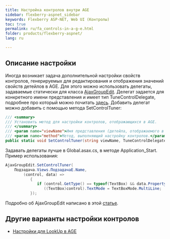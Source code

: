 ```yaml
---
title: Настройка контролов внутри AGE
sidebar: flexberry-aspnet_sidebar
keywords: Flexberry ASP-NET, Web UI (Контролы)
toc: true
permalink: ru/fa_controls-in-a-g-e.html
folder: products/flexberry-aspnet/
lang: ru

---
```


## Описание настройки

Иногда возникает задача дополнительной настройки свойств контролов, генерируемых для редактирования и отображения значений свойств детейлов в AGE. Для этого можно использовать делегаты, задаваемые статически для класса [AjaxGroupEdit](fa_ajax-group-edit.html). Делегат задается для конкретного имени представления и имеет тип TuneControlDelegate, подробнее про который можно почитать [здесь](fa_tune-control-delegate-method.html). Добавить делегат можно добавить с помощью метода SetControlTuner:

```csharp
/// <summary>
/// Установить метод для настройки контролов, отображающихся в AGE.
/// </summary>
/// <param name="viewName">Имя представления (детейла, отображаемого в AGE), для которого будет вызываться передаваемый метод.</param>
/// <param name="method">Метод, выполняющий настройку контролов.</param>
public static void SetControlTuner(string viewName, TuneControlDelegate method)
```

Задавать делегаты лучше в Global.asax.cs, в методе Application_Start. Пример использования:

```csharp
AjaxGroupEdit.SetControlTuner(
    Подзадача.Views.ПодзадачаE.Name,
        (control, data) =>
           { 
              if (control.GetType() == typeof(TextBox) && data.PropertyName == Information.ExtractPropertyName<Подзадача>(x => x.Описание)) 
                 ((TextBox)control).TextMode = TextBoxMode.MultiLine; 
           });
```

Подробно об AjaxGroupEdit написано в этой [статье](fa_ajax-group-edit.html).
 
## Другие варианты настройки контролов

* [Настройки для LookUp в AGE](fa_settings-for-look-up-in-a-g-e.html)
